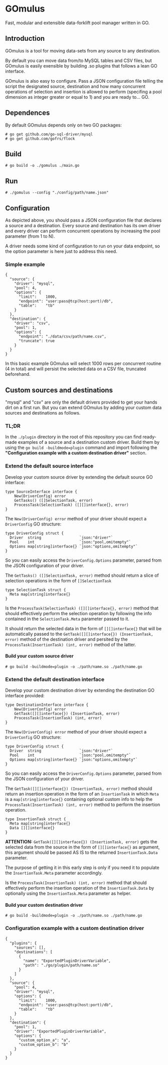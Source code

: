 # GOmulus

Fast, modular and extensible data-forklift pool manager written in GO.

## Introduction

GOmulus is a tool for moving data-sets from any source to any destination.

By default you can move data from/to MySQL tables and CSV files, but GOmulus is easily exensible by building .so plugins that follows a lean GO interface.

GOmulus is also easy to configure. Pass a JSON configuration file telling the script the designated source, destination and how many concurrent operations of selection and insertion is allowed to perform (specifing a pool dimension as integer greater or equal to 1) and you are ready to... GO.

## Dependences

By default GOmulus depends only on two GO packages:

    # go get github.com/go-sql-driver/mysql
    # go get github.com/gofrs/flock

## Build

    # go build -o ./gomulus ./main.go

## Run

    # ./gomulus --config "./config/path/name.json"

## Configuration

As depicted above, you should pass a JSON configuration file that declares a source and a destination.
Every source and destination has its own driver and every driver can perform concurrent operations by increasing the pool parameter (from 1 to N).

A driver needs some kind of configuration to run on your data endpoint, so the option parameter is here just to address this need.

### Simple example

    {
      "source": {
        "driver": "mysql",
        "pool": 4,
        "options": {
          "limit":    1000,
          "endpoint": "user:pass@tcp(host:port)/db",
          "table":    "tb"
        }
      },
      "destination": {
        "driver": "csv",
        "pool": 1,
        "options": {
          "endpoint": "./data/csv/path/name.csv",
          "truncate": true
        }
      }
    }

In this basic example GOmulus will select 1000 rows per concurrent routine (4 in total) and will persist the selected data on a CSV file, truncated beforehand.

## Custom sources and destinations

"mysql" and "csv" are only the default drivers provided to get your hands dirt on a first run.
But you can extend GOmulus by adding your custom data sources and destinations as follows.

### TL;DR

In the `./plugin` directory in the root of this repository you can find ready-made examples of a source and a destination custom driver. Build them by using the `go build -buildmode=plugin` command and import following the __"Configuration example with a custom destination driver"__ section.

### Extend the default source interface

Develop your custom source driver by extending the default source GO interface:

    type SourceInterface interface {
        New(DriverConfig) error
        GetTasks() ([]SelectionTask, error)
        ProcessTask(SelectionTask) ([][]interface{}, error)
    }

The `New(DriverConfig) error` method of your driver should expect a `DriverConfig` GO structure:

    type DriverConfig struct {
      Driver  string                 `json:"driver"`
      Pool    int                    `json:"pool,omitempty"`
      Options map[string]interface{} `json:"options,omitempty"`
    }
    
So you can easily access the `DriverConfig.Options` parameter, parsed from the JSON configuration of your driver.

The `GetTasks() ([]SelectionTask, error)` method should return a slice of selection operations in the form of `[]SelectionTask`

    type SelectionTask struct {
      Meta map[string]interface{}
    }

Is the `ProcessTask(SelectionTask) ([][]interface{}, error)` method that should effectively perform the selection operation by following the info contained in the `SelectionTask.Meta` parameter passed to it.

It should return the selected data in the form of `[][]interface{}` that will be automatically passed to the `GetTask([][]interface{}) (InsertionTask, error)` method of the destination driver and persited by the `ProcessTask(InsertionTask) (int, error)` method of the latter.

#### Build your custom source driver
    
    # go build -buildmode=plugin -o ./path/name.so ./path/name.go
    
### Extend the default destination interface

Develop your custom destination driver by extending the destination GO interface provided:

    type DestinationInterface interface {
        New(DriverConfig) error
        GetTask([][]interface{}) (InsertionTask, error)
        ProcessTask(InsertionTask) (int, error)
    }
    
The `New(DriverConfig) error` method of your driver should expect a `DriverConfig` GO structure:

    type DriverConfig struct {
      Driver  string                 `json:"driver"`
      Pool    int                    `json:"pool,omitempty"`
      Options map[string]interface{} `json:"options,omitempty"`
    }
    
So you can easily access the `DriverConfig.Options` parameter, parsed from the JSON configuration of your driver.

The `GetTask([][]interface{}) (InsertionTask, error)` method should return an insertion operation in the form of an `InsertionTask` in which `Meta` is a `map[string]interface{}` containing optional custom info to help the `ProcessTask(InsertionTask) (int, error)` method to perform the insertion operation.

    type InsertionTask struct {
      Meta map[string]interface{}
      Data [][]interface{}
    }

__ATTENTION:__ `GetTask([][]interface{}) (InsertionTask, error)` gets the selected data from the source in the form of `[][]interface{}` as argument, this argument should be passed AS IS to the returned `InsertionTask.Data` parameter.

The purpose of getting it in this early step is only if you need it to populate the `InsertionTask.Meta` parameter accordingly.

Is the `ProcessTask(InsertionTask) (int, error)` method that should effectively perform the insertion operation of the `InsertionTask.Data` by optionally using the `InsertionTask.Meta` parameter as helper.

#### Build your custom destination driver
    
    # go build -buildmode=plugin -o ./path/name.so ./path/name.go
    
### Configuration example with a custom destination driver

    {
      "plugins": {
        "sources": [],
        "destinations": [
          {
            "name": "ExportedPluginDriverVariable",
            "path": "./go/plugin/path/name.so"
          }
        ]
      },
      "source": {
        "pool": 4,
        "driver": "mysql",
        "options": {
          "limit":    1000,
          "endpoint": "user:pass@tcp(host:port)/db",
          "table":    "tb"
        }
      },
      "destination": {
        "pool": 1,
        "driver": "ExportedPluginDriverVariable",
        "options": {
          "custom_option_a": "a",
          "custom_option_b": "b"
        }
      }
    }